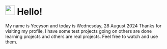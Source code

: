  <h1>
    <img src="https://emojis.slackmojis.com/emojis/images/1643510097/45343/hi.gif?1643510097" width="30"/> 
    Hello!
 </h1>
 <p>
    My name is Yeeyson and today is Wednesday, 28 August 2024
    Thanks for visiting my profile, I have some test projects going on others are done learning projects and others are real projects.
    Feel free to watch and use them.
 </p>